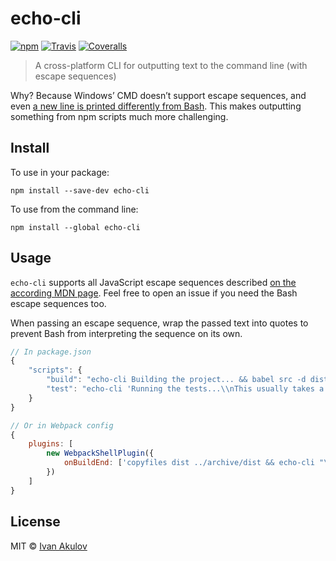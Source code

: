 # echo-cli

[![npm](https://img.shields.io/npm/v/echo-cli.svg?maxAge=2592000&style=flat-square&reset-cache-2)](https://www.npmjs.com/package/echo-cli) [![Travis](https://img.shields.io/travis/iamakulov/echo-cli.svg?maxAge=2592000&style=flat-square&reset-cache-2)](https://travis-ci.org/iamakulov/echo-cli) [![Coveralls](https://img.shields.io/coveralls/iamakulov/echo-cli.svg?maxAge=2592000&style=flat-square&reset-cache-2)](https://coveralls.io/github/iamakulov/echo-cli)

> A cross-platform CLI for outputting text to the command line (with escape sequences)

Why? Because Windows’ CMD doesn’t support escape sequences, and even [a new line is printed differently from Bash](http://stackoverflow.com/a/132804/1192426). This makes outputting something from npm scripts much more challenging.

## Install

To use in your package:

```
npm install --save-dev echo-cli
```

To use from the command line:

```
npm install --global echo-cli
```

## Usage

`echo-cli` supports all JavaScript escape sequences described [on the according MDN page](https://developer.mozilla.org/en-US/docs/Web/JavaScript/Guide/Grammar_and_types#Using_special_characters_in_strings). Feel free to open an issue if you need the Bash escape sequences too.

When passing an escape sequence, wrap the passed text into quotes to prevent Bash from interpreting the sequence on its own.

```js
// In package.json
{
    "scripts": {
        "build": "echo-cli Building the project... && babel src -d dist",
        "test": "echo-cli 'Running the tests...\\nThis usually takes a couple of minutes.' && ava",
    }
}

// Or in Webpack config
{
    plugins: [
        new WebpackShellPlugin({
            onBuildEnd: ['copyfiles dist ../archive/dist && echo-cli "\\nCopied the build results"']
        })
    ]
}
```

## License

MIT © [Ivan Akulov](http://iamakulov.com)